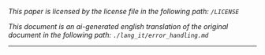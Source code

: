 *This paper is licensed by the license file in the following path: `/LICENSE`*

*This document is an ai-generated english translation of the original document in the following path: `./lang_it/error_handling.md`*

------